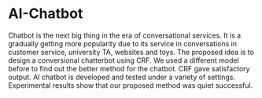 # AI-Chatbot
Chatbot is the next big thing in the era of conversational services. It is a gradually getting more popularity due to its service in conversations in customer service, university TA, websites and toys. The proposed idea is to design a conversional chatterbot using CRF. We used a different model before to find out the better method for the chatbot. CRF gave satisfactory output. AI chatbot is developed and tested under a variety of settings. Experimental results show that our proposed method was quiet successful.
